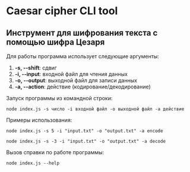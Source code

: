 # Caesar cipher CLI tool
## Инструмент для шифрования текста с помощью шифра Цезаря

Для работы программа использует следующие аргументы:
1.  **-s, --shift**: сдвиг
2.  **-i, --input**: входной файл для чтения данных
3.  **-o, --output**: выходной файл для записи данных
4.  **-a, --action**: действие (кодирование/декодирование)

Запуск программы из командной строки:

```node index.js -s число -i входной файл -o выходной файл -a действие```

Примеры использования:

```node index.js -s 5 -i "input.txt" -o "output.txt" -a encode```

```node index.js -s -3 -i "input.txt" -o "output.txt" -a decode```

Вызов справки по работе программы:

```node index.js --help```
